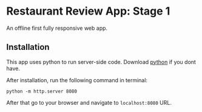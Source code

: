 # Restaurant Review App: Stage 1

An offline first fully responsive web app.

## Installation

This app uses python to run server-side code.
Download [python](https://www.python.org/) if you dont have.

After installation, run the following command in terminal:

```
python -m http.server 8080
```
After that go to your browser and navigate to `localhost:8080` URL.
